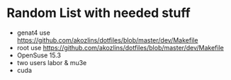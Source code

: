 # Random List with needed stuff
* genat4 use https://github.com/akozlins/dotfiles/blob/master/dev/Makefile
* root use https://github.com/akozlins/dotfiles/blob/master/dev/Makefile
* OpenSuse 15.3
* two users labor & mu3e
* cuda